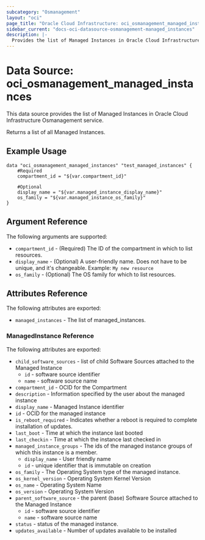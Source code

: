 ```yaml
---
subcategory: "Osmanagement"
layout: "oci"
page_title: "Oracle Cloud Infrastructure: oci_osmanagement_managed_instances"
sidebar_current: "docs-oci-datasource-osmanagement-managed_instances"
description: |-
  Provides the list of Managed Instances in Oracle Cloud Infrastructure Osmanagement service
---
```


# Data Source: oci_osmanagement_managed_instances
This data source provides the list of Managed Instances in Oracle Cloud Infrastructure Osmanagement service.

Returns a list of all Managed Instances.


## Example Usage

```hcl
data "oci_osmanagement_managed_instances" "test_managed_instances" {
	#Required
	compartment_id = "${var.compartment_id}"

	#Optional
	display_name = "${var.managed_instance_display_name}"
	os_family = "${var.managed_instance_os_family}"
}
```

## Argument Reference

The following arguments are supported:

* `compartment_id` - (Required) The ID of the compartment in which to list resources.
* `display_name` - (Optional) A user-friendly name. Does not have to be unique, and it's changeable.  Example: `My new resource` 
* `os_family` - (Optional) The OS family for which to list resources.


## Attributes Reference

The following attributes are exported:

* `managed_instances` - The list of managed_instances.

### ManagedInstance Reference

The following attributes are exported:

* `child_software_sources` - list of child Software Sources attached to the Managed Instance
	* `id` - software source identifier
	* `name` - software source name
* `compartment_id` - OCID for the Compartment
* `description` - Information specified by the user about the managed instance
* `display_name` - Managed Instance identifier
* `id` - OCID for the managed instance
* `is_reboot_required` - Indicates whether a reboot is required to complete installation of updates.
* `last_boot` - Time at which the instance last booted
* `last_checkin` - Time at which the instance last checked in
* `managed_instance_groups` - The ids of the managed instance groups of which this instance is a member. 
	* `display_name` - User friendly name
	* `id` - unique identifier that is immutable on creation
* `os_family` - The Operating System type of the managed instance.
* `os_kernel_version` - Operating System Kernel Version
* `os_name` - Operating System Name
* `os_version` - Operating System Version
* `parent_software_source` - the parent (base) Software Source attached to the Managed Instance
	* `id` - software source identifier
	* `name` - software source name
* `status` - status of the managed instance.
* `updates_available` - Number of updates available to be installed

